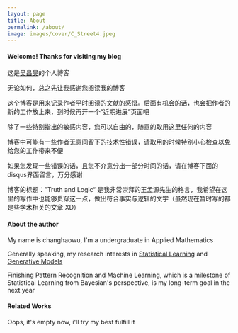 ```yaml
---
layout: page
title: About
permalink: /about/
image: images/cover/C_Street4.jpeg
---
```

#### Welcome! Thanks for visiting my blog

这是[吴昌昊](https://github.com/changhaowu)的个人博客

无论如何，总之先让我感谢您阅读我的博客

这个博客是用来记录作者平时阅读的文献的感悟。后面有机会的话，也会把作者的新的工作放上来，到时候再开一个“近期进展”页面吧

除了一些特别指出的敏感内容，您可以自由的，随意的取用这里任何的内容

博客中可能有一些作者无意间留下的技术性错误，请取用的时候特别小心检查以免给您的工作带来不便

如果您发现一些错误的话，且您不介意分出一部分时间的话，请在博客下面的disqus界面留言，万分感谢

博客的标题：”Truth and Logic“ 是我非常崇拜的王孟源先生的格言，我希望在这里的写作中也能够贯穿这一点，做出符合事实与逻辑的文字（虽然现在暂时写的都是些学术相关的文章 XD）



#### About the author

My name is changhaowu, I'm a undergraduate in Applied Mathematics

Generally speaking, my research interests in [Statistical Learning](https://en.wikipedia.org/wiki/Statistical_learning_theory#:~:text=Statistical%20learning%20theory%20is%20a,predictive%20function%20based%20on%20data.) and [Generative Models](https://en.wikipedia.org/wiki/Generative_model)

Finishing Pattern Recognition and Machine Learning, which is a milestone of Statistical Learning from Bayesian's perspective,  is my long-term goal in the next year



#### Related Works

Oops, it's empty now, i'll try my best fulfill it
